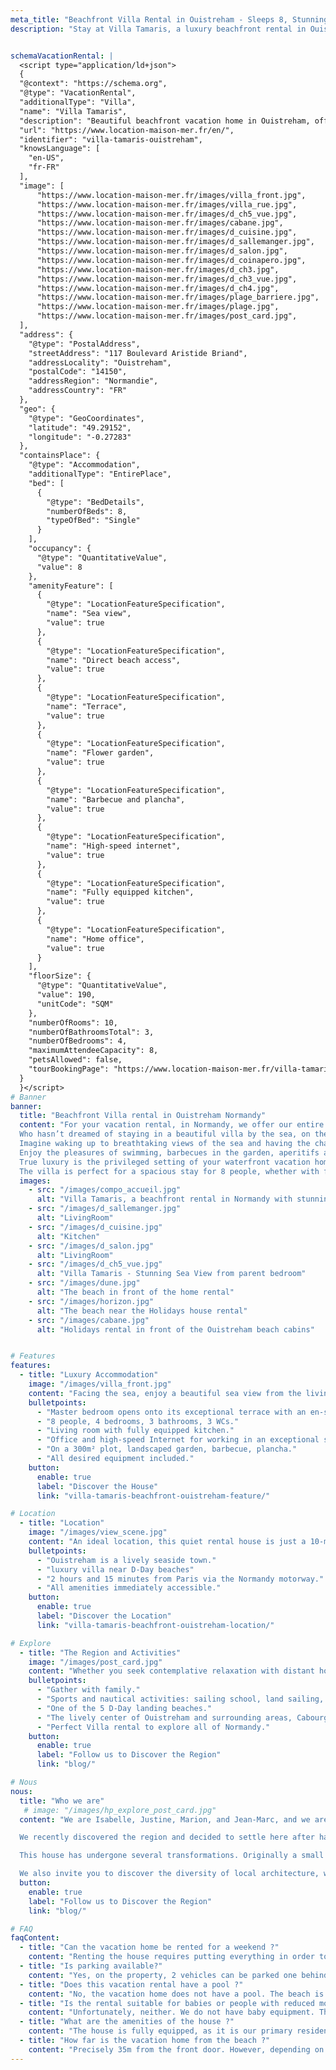 ```yaml
---
meta_title: "Beachfront Villa Rental in Ouistreham - Sleeps 8, Stunning Views"
description: "Stay at Villa Tamaris, a luxury beachfront rental in Ouistreham. Sleeps 8, with stunning sea views and direct beach access. Perfect for families or seaside getaways!"


schemaVacationRental: |  
  <script type="application/ld+json"> 
  {
  "@context": "https://schema.org",
  "@type": "VacationRental",
  "additionalType": "Villa",
  "name": "Villa Tamaris",
  "description": "Beautiful beachfront vacation home in Ouistreham, offering a stunning sea views and direct  Riva Bella beach access. Sleeps 8, 4 bedrooms. Perfect for families or seaside getaways !",
  "url": "https://www.location-maison-mer.fr/en/",
  "identifier": "villa-tamaris-ouistreham",
  "knowsLanguage": [
    "en-US",
    "fr-FR"
  ],
  "image": [
      "https://www.location-maison-mer.fr/images/villa_front.jpg",
      "https://www.location-maison-mer.fr/images/villa_rue.jpg",
      "https://www.location-maison-mer.fr/images/d_ch5_vue.jpg",
      "https://www.location-maison-mer.fr/images/cabane.jpg",
      "https://www.location-maison-mer.fr/images/d_cuisine.jpg",
      "https://www.location-maison-mer.fr/images/d_sallemanger.jpg",
      "https://www.location-maison-mer.fr/images/d_salon.jpg",
      "https://www.location-maison-mer.fr/images/d_coinapero.jpg",        
      "https://www.location-maison-mer.fr/images/d_ch3.jpg",  
      "https://www.location-maison-mer.fr/images/d_ch3_vue.jpg",  
      "https://www.location-maison-mer.fr/images/d_ch4.jpg",
      "https://www.location-maison-mer.fr/images/plage_barriere.jpg",
      "https://www.location-maison-mer.fr/images/plage.jpg",
      "https://www.location-maison-mer.fr/images/post_card.jpg", 
  ],
  "address": {
    "@type": "PostalAddress",
    "streetAddress": "117 Boulevard Aristide Briand",
    "addressLocality": "Ouistreham",
    "postalCode": "14150",
    "addressRegion": "Normandie",
    "addressCountry": "FR"
  },
  "geo": {
    "@type": "GeoCoordinates",
    "latitude": "49.29152",
    "longitude": "-0.27283"
  },
  "containsPlace": {
    "@type": "Accommodation",
    "additionalType": "EntirePlace",
    "bed": [
      {
        "@type": "BedDetails",
        "numberOfBeds": 8,
        "typeOfBed": "Single"
      }
    ],
    "occupancy": {
      "@type": "QuantitativeValue",
      "value": 8
    },
    "amenityFeature": [
      {
        "@type": "LocationFeatureSpecification",
        "name": "Sea view",
        "value": true
      },
      {
        "@type": "LocationFeatureSpecification",
        "name": "Direct beach access",
        "value": true
      },
      {
        "@type": "LocationFeatureSpecification",
        "name": "Terrace",
        "value": true
      },
      {
        "@type": "LocationFeatureSpecification",
        "name": "Flower garden",
        "value": true
      },
      {
        "@type": "LocationFeatureSpecification",
        "name": "Barbecue and plancha",
        "value": true
      },
      {
        "@type": "LocationFeatureSpecification",
        "name": "High-speed internet",
        "value": true
      },
      {
        "@type": "LocationFeatureSpecification",
        "name": "Fully equipped kitchen",
        "value": true
      },
      {
        "@type": "LocationFeatureSpecification",
        "name": "Home office",
        "value": true
      }
    ],
    "floorSize": {
      "@type": "QuantitativeValue",
      "value": 190,
      "unitCode": "SQM"
    },
    "numberOfRooms": 10,
    "numberOfBathroomsTotal": 3,
    "numberOfBedrooms": 4,
    "maximumAttendeeCapacity": 8,
    "petsAllowed": false,
    "tourBookingPage": "https://www.location-maison-mer.fr/villa-tamaris-beachfront-ouistreham-book-now/"
  }
  }</script>
# Banner
banner:
  title: "Beachfront Villa rental in Ouistreham Normandy"
  content: "For your vacation rental, in Normandy, we offer our entire beachfront house with all the comfort and equipment of a true home. 
  Who hasn’t dreamed of staying in a beautiful villa by the sea, on the beach with the ocean as the only horizon?
  Imagine waking up to breathtaking views of the sea and having the chance to reach the beach right at the end of the garden.
  Enjoy the pleasures of swimming, barbecues in the garden, aperitifs at sunset, and discovering this region rich in activities.
  True luxury is the privileged setting of your waterfront vacation home. Whether for a weekend, a week...
  The villa is perfect for a spacious stay for 8 people, whether with family or friends. Private parking is available to park 2 cars in the driveway."
  images:
    - src: "/images/compo_accueil.jpg"
      alt: "Villa Tamaris, a beachfront rental in Normandy with stunning sea views."
    - src: "/images/d_sallemanger.jpg"
      alt: "LivingRoom"
    - src: "/images/d_cuisine.jpg"
      alt: "Kitchen"        
    - src: "/images/d_salon.jpg"
      alt: "LivingRoom"
    - src: "/images/d_ch5_vue.jpg"
      alt: "Villa Tamaris - Stunning Sea View from parent bedroom"
    - src: "/images/dune.jpg"
      alt: "The beach in front of the home rental"
    - src: "/images/horizon.jpg"
      alt: "The beach near the Holidays house rental"
    - src: "/images/cabane.jpg"
      alt: "Holidays rental in front of the Ouistreham beach cabins"


# Features
features:
  - title: "Luxury Accommodation"
    image: "/images/villa_front.jpg"
    content: "Facing the sea, enjoy a beautiful sea view from the living room and 2 bedrooms. The house was fully renovated in 2024 and offers high-level amenities."
    bulletpoints:
      - "Master bedroom opens onto its exceptional terrace with an en-suite bathroom."
      - "8 people, 4 bedrooms, 3 bathrooms, 3 WCs."
      - "Living room with fully equipped kitchen."
      - "Office and high-speed Internet for working in an exceptional setting."
      - "On a 300m² plot, landscaped garden, barbecue, plancha."
      - "All desired equipment included."
    button:
      enable: true
      label: "Discover the House"
      link: "villa-tamaris-beachfront-ouistreham-feature/"

# Location
  - title: "Location"
    image: "/images/view_scene.jpg"
    content: "An ideal location, this quiet rental house is just a 10-minute retreat from the vibrant heart of Ouistreham. Simply cross the street to be at Riva Bella, the finest beach on the Côte de Nacre with its 3 km of fine sand, perfect for evening strolls or enjoying a cocktail at the beach bar 'La Paillotte' just 50 meters."
    bulletpoints:
      - "Ouistreham is a lively seaside town."
      - "luxury villa near D-Day beaches"
      - "2 hours and 15 minutes from Paris via the Normandy motorway."
      - "All amenities immediately accessible."
    button:
      enable: true
      label: "Discover the Location"
      link: "villa-tamaris-beachfront-ouistreham-location/"

# Explore
  - title: "The Region and Activities"
    image: "/images/post_card.jpg"
    content: "Whether you seek contemplative relaxation with distant horizons, nautical & sports activities, or dives into a rich past, there's something for everyone:"
    bulletpoints:
      - "Gather with family."
      - "Sports and nautical activities: sailing school, land sailing, kitesurfing... The coast offers favorable winds."
      - "One of the 5 D-Day landing beaches."
      - "The lively center of Ouistreham and surrounding areas, Cabourg, Caen..."
      - "Perfect Villa rental to explore all of Normandy."
    button:
      enable: true
      label: "Follow us to Discover the Region"
      link: "blog/"

# Nous
nous:
  title: "Who we are"
   # image: "/images/hp_explore_post_card.jpg"
  content: "We are Isabelle, Justine, Marion, and Jean-Marc, and we are delighted to welcome you to our home. We welcome you with trust and, for your comfort during your vacation, we leave most of our equipment at your disposal: bikes, barbecue, books, music, and more.

  We recently discovered the region and decided to settle here after having rented many vacation homes ourselves, in Brittany, the South of France, and beyond. Every day, we appreciate this region more and more—embracing its elements, fresh air, and the joy of exploring the many nearby activities. We share some of our discoveries on our blog.

  This house has undergone several transformations. Originally a small fisherman's house, it was first renovated in 2000, then completely renovated and transformed again in 2024 when we acquired it. We have taken great care to preserve some architectural features of Norman coastal homes to honor the local tradition.

  We also invite you to discover the diversity of local architecture, where elegant villas from the birth of seaside tourism in the 1860s coexist with the quaint homes of sea workers."
  button:
    enable: true
    label: "Follow us to Discover the Region"
    link: "blog/"

# FAQ
faqContent:
  - title: "Can the vacation home be rented for a weekend ?"
    content: "Renting the house requires putting everything in order to make you feel at home. This takes a lot of effort! So during school holidays, we prefer weekly rentals from Sunday to Sunday. In the low season, a minimum of 3 nights is required."
  - title: "Is parking available?"
    content: "Yes, on the property, 2 vehicles can be parked one behind the other."
  - title: "Does this vacation rental have a pool ?"
    content: "No, the vacation home does not have a pool. The beach is at the end of the garden! The Aquabella aquatic complex in Ouistreham is just a 4-minute bike ride away. (70m water slide, splashpad, and a solarium to relax with your feet in the sand. Various aquatic activities are scheduled throughout the year: aquabike classes, aquafitness, baby swimming, etc. Around €6 per day per person.)"
  - title: "Is the rental suitable for babies or people with reduced mobility ?"
    content: "Unfortunately, neither. We do not have baby equipment. The stairs and windows are currently not secured. For people with reduced mobility, there are 2 bedrooms, a toilet, and a ground-floor shower room, but the kitchen and living room are upstairs."
  - title: "What are the amenities of the house ?"
    content: "The house is fully equipped, as it is our primary residence. Fully equipped kitchen, garden with gas barbecue and gas plancha, washing machine, dryer, dishwasher, Nespresso coffee maker, toaster... Feel free to ask us about any specific equipment you might need."
  - title: "How far is the vacation home from the beach ?"
    content: "Precisely 35m from the front door. However, depending on the tide coefficient, you might have to walk much further to reach the sea :-) The house is located on a frontline plot, with the gate opening directly onto Boulevard Aristide Briand along Riva Bella beach. The house is situated towards the back of the plot, providing slight protection, which is appreciated during strong winds."
---
```


